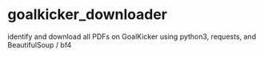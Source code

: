 # goalkicker_downloader
identify and download all PDFs on GoalKicker using python3, requests, and BeautifulSoup / bf4
